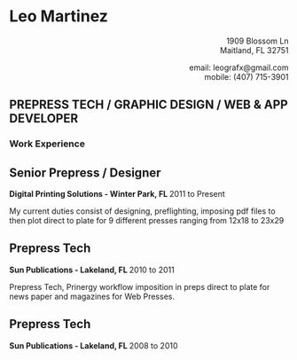 # Leo Martinez
<p align="right">1909 Blossom Ln <br/>
Maitland, FL 32751 </p>


<p align="right"> email: leografx@gmail.com <br/>
mobile: (407) 715-3901</p>

## PREPRESS TECH / GRAPHIC DESIGN / WEB & APP DEVELOPER

### Work Experience

## Senior Prepress / Designer

 <strong> Digital Printing Solutions - Winter Park, FL </strong>
2011 to Present

  My current duties consist of designing, preflighting, imposing pdf files to then plot direct to plate for 9 different presses ranging from 12x18 to 23x29

## Prepress Tech

 <strong> Sun Publications - Lakeland, FL </strong>
2010 to 2011

  Prepress Tech, Prinergy workflow  imposition in preps direct to plate for news paper and magazines for Web Presses.

## Prepress Tech

<strong> Sun Publications - Lakeland, FL </strong>
 2008 to 2010
